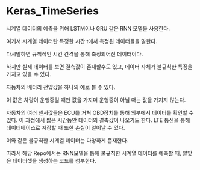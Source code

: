 # Keras_TimeSeries

시계열 데이터의 예측을 위해 LSTM이나 GRU 같은 RNN 모델을 사용한다.

여기서 시계열 데이터란 특정한 시간 t에서 측정된 데이터들을 말한다.

다시말하면 규칙적인 시간 간격을 통해 측정되어진 데이터이다.

하지만 실제 데이터를 보면 결측값이 존재할수도 있고, 데이터 자체가 불규칙한 특징을 가지고 있을 수 있다.

자동차의 배터리 전압값을 하나의 예로 볼 수 있다.

이 값은 차량이 운행중일 때만 값을 가지며 운행중이 아닐 때는 값을 가지지 않는다.

자동차의 여러 센서값들은 ECU를 거쳐 OBD장치를 통해 외부에서 데이터를 확인할 수 있다. 이 과정에서 짧은 시간동안 데이터의 결측값이 나오기도 한다. LTE 통신을 통해 데이터베이스로 저장할 때 또한 손실이 일어날 수 있다.

이와 같은 불규칙한 시계열 데이터는 다양하게 존재한다.

따라서 해당 Repo에서는 RNN모델을 통해 불규칙한 시계열 데이터를 예측할 때, 알맞은 데이터셋을 생성하는 코드를 첨부한다.
